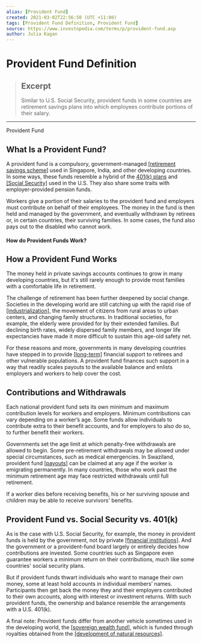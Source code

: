 ```yaml
---
alias: [Provident Fund]
created: 2021-03-02T22:56:50 (UTC +11:00)
tags: [Provident Fund Definition, Provident Fund]
source: https://www.investopedia.com/terms/p/provident-fund.asp
author: Julia Kagan
---
```


# Provident Fund Definition

> ## Excerpt
> Similar to U.S. Social Security, provident funds in some countries are retirement savings plans into which employees contribute portions of their salary.

---

Provident Fund
## What Is a Provident Fund?

A provident fund is a compulsory, government-managed [[retirement savings scheme]](https://www.investopedia.com/terms/c/centralprovidentfund.asp) used in Singapore, India, and other developing countries. In some ways, these funds resemble a hybrid of the [401(k) plans](https://www.investopedia.com/terms/1/401kplan.asp) and [[Social Security]](https://www.investopedia.com/terms/s/socialsecurity.asp) used in the U.S. They also share some traits with employer-provided pension funds.

Workers give a portion of their salaries to the provident fund and employers must contribute on behalf of their employees. The money in the fund is then held and managed by the government, and eventually withdrawn by retirees or, in certain countries, their surviving families. In some cases, the fund also pays out to the disabled who cannot work.

#### How do Provident Funds Work?

## How a Provident Fund Works

The money held in private savings accounts continues to grow in many developing countries, but it's still rarely enough to provide most families with a comfortable life in retirement.

The challenge of retirement has been further deepened by social change. Societies in the developing world are still catching up with the rapid rise of [[industrialization]](https://www.investopedia.com/terms/i/industrialization.asp), the movement of citizens from rural areas to urban centers, and changing family structures. In traditional societies, for example, the elderly were provided for by their extended families. But declining birth rates, widely dispersed family members, and longer life expectancies have made it more difficult to sustain this age-old safety net.

For these reasons and more, governments in many developing countries have stepped in to provide [[long-term]](https://www.investopedia.com/terms/l/longterm.asp) financial support to retirees and other vulnerable populations. A provident fund finances such support in a way that readily scales payouts to the available balance and enlists employers and workers to help cover the cost.

## Contributions and Withdrawals

Each national provident fund sets its own minimum and maximum contribution levels for workers and employers. Minimum contributions can vary depending on a worker’s age. Some funds allow individuals to contribute extra to their benefit accounts, and for employers to also do so, to further benefit their workers.

Governments set the age limit at which penalty-free withdrawals are allowed to begin. Some pre-retirement withdrawals may be allowed under special circumstances, such as medical emergencies. In Swaziland, provident fund [[payouts]](https://www.investopedia.com/terms/p/payout.asp) can be claimed at any age if the worker is emigrating permanently. In many countries, those who work past the minimum retirement age may face restricted withdrawals until full retirement.

If a worker dies before receiving benefits, his or her surviving spouse and children may be able to receive survivors' benefits.

## Provident Fund vs. Social Security vs. 401(k)

As is the case with U.S. Social Security, for example, the money in provident funds is held by the government, not by private [[financial institutions]](https://www.investopedia.com/terms/f/financialinstitution.asp). And the government or a provident-fund board largely or entirely decides how contributions are invested. Some countries such as Singapore even guarantee workers a minimum return on their contributions, much like some countries' social security plans.

But if provident funds thwart individuals who want to manage their own money, some at least hold accounts in individual members’ names. Participants then get back the money they and their employers contributed to their own accounts, along with interest or investment returns. With such provident funds, the ownership and balance resemble the arrangements with a U.S. 401(k).

A final note: Provident funds differ from another vehicle sometimes used in the developing world, the [[sovereign wealth fund]](https://www.investopedia.com/articles/economics/08/sovereign-wealth-fund.asp), which is funded through royalties obtained from the [[development of natural resources]](https://www.investopedia.com/articles/basics/12/natural-resource-investing.asp).
